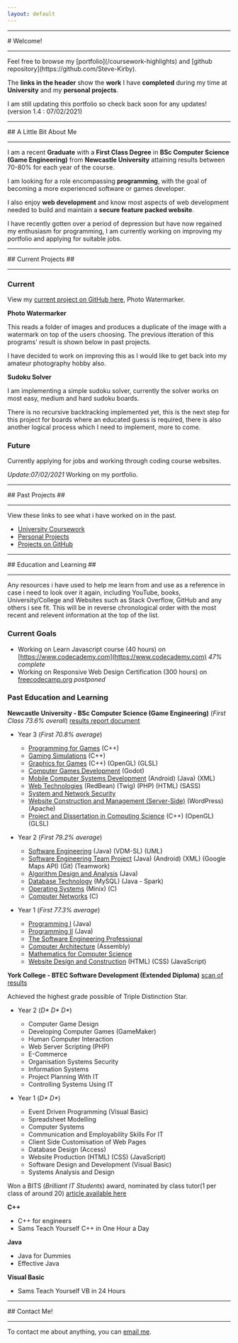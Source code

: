 ```yaml
---
layout: default
---
```

<hr>
# Welcome!
<hr>
Feel free to browse my [portfolio](/coursework-highlights) and [github repository](https://github.com/Steve-Kirby).

The **links in the header** show the **work** I have **completed** during my time at **University** and my **personal projects**.

I am still updating this portfolio so check back soon for any updates! (version 1.4 : 07/02/2021)

<hr>
## A Little Bit About Me
<hr>

I am a recent **Graduate** with a **First Class Degree** in **BSc Computer Science (Game Engineering)** from **Newcastle University** attaining results between 70-80% for each year of the course.

I am looking for a role encompassing **programming**, with the goal of becoming a more experienced software or games developer.

I also enjoy **web development** and know most aspects of web development needed to build and maintain a **secure feature packed website**.

I have recently gotten over a period of depression but have now regained my enthusiasm for programming, I am currently working on improving my portfolio and applying for suitable jobs.

<hr>
## Current Projects ##
<hr>

### Current ###
View my [current project on GitHub here](https://github.com/Steve-Kirby/Watermarker), Photo Watermarker.

**Photo Watermarker**

This reads a folder of images and produces a duplicate of the image with a watermark on top of the users choosing.
The previous itteration of this programs' result is shown below in past projects.

I have decided to work on improving this as I would like to get back into my amateur photography hobby also.

**Sudoku Solver**

I am implementing a simple sudoku solver, currently the solver works on most easy, medium and hard sudoku boards.

There is no recursive backtracking implemented yet, this is the next step for this project for boards where an educated guess is required, there is also another logical process which I need to implement, more to come.

### Future ###

Currently applying for jobs and working through coding course websites.

*Update:07/02/2021* Working on my portfolio.

<hr>
## Past Projects ##
<hr>

View these links to see what i have worked on in the past.

  - [University Coursework](/coursework-highlights)
  - [Personal Projects](/personal-highlights) 
  - [Projects on GitHub](https://github.com/Steve-Kirby)

<hr>
## Education and Learning ##
<hr>

Any resources i have used to help me learn from and use as a reference in case i need to look over it again, including YouTube, books, University/College and Websites such as Stack Overflow, GitHub and any others i see fit.
This will be in reverse chronological order with the most recent and relevent information at the top of the list.

### Current Goals
  - Working on Learn Javascript course (40 hours) on [https://www.codecademy.com](https://www.codecademy.com) *47% complete*
  - Working on Responsive Web Design Certification (300 hours) on [freecodecamp.org](http://www.freecodecamp.org) *postponed*
   
### Past Education and Learning ###

**Newcastle University - BSc Computer Science (Game Engineering)** (*First Class 73.6% overall*) [results report document](https://core.digitary.net/sharelink/09d22cd9-7a1b-4f5d-b9de-50b776e1f77d/7b408f64-c008-4b98-b005-c958d927039c)
  - Year 3 (*First 70.8% average*)
    - [Programming for Games](https://www.ncl.ac.uk/module-catalogue/module.php?code=CSC3221) (C++)
    - [Gaming Simulations](https://www.ncl.ac.uk/module-catalogue/module.php?code=CSC3222) (C++)
    - [Graphics for Games](https://www.ncl.ac.uk/module-catalogue/module.php?code=CSC3223) (C++) (OpenGL) (GLSL)
    - [Computer Games Development](https://www.ncl.ac.uk/module-catalogue/module.php?code=CSC3224) (Godot)
    - [Mobile Computer Systems Development](https://www.ncl.ac.uk/module-catalogue/module.php?code=CSC3122) (Android) (Java) (XML)
    - [Web Technologies](https://www.ncl.ac.uk/module-catalogue/module.php?code=CSC3123) (RedBean) (Twig) (PHP) (HTML) (SASS)
    - [System and Network Security](https://www.ncl.ac.uk/module-catalogue/module.php?code=CSC3124) 
    - [Website Construction and Management (Server-Side)](https://www.ncl.ac.uk/module-catalogue/module.php?code=CSC3422) (WordPress)(Apache)
    - [Project and Dissertation in Computing Science](https://www.ncl.ac.uk/module-catalogue/module.php?code=CSC3095) (C++) (OpenGL)(GLSL)
    
  - Year 2 (*First 79.2% average*)
    - [Software Engineering](https://www.ncl.ac.uk/module-catalogue/module.php?code=CSC2021) (Java) (VDM-SL) (UML)
    - [Software Engineering Team Project](https://www.ncl.ac.uk/module-catalogue/module.php?code=CSC2022) (Java) (Android) (XML) (Google Maps API) (Git) (Teamwork)
    - [Algorithm Design and Analysis](https://www.ncl.ac.uk/module-catalogue/module.php?code=CSC2023) (Java)
    - [Database Technology](https://www.ncl.ac.uk/module-catalogue/module.php?code=CSC2024) (MySQL) (Java - Spark)
    - [Operating Systems](https://www.ncl.ac.uk/module-catalogue/module.php?code=CSC2025) (Minix) (C)
    - [Computer Networks](https://www.ncl.ac.uk/module-catalogue/module.php?code=CSC2026) (C)
    
  - Year 1 (*First 77.3% average*)
    - [Programming I](https://www.ncl.ac.uk/module-catalogue/module.php?code=CSC1021) (Java)
    - [Programming II](https://www.ncl.ac.uk/module-catalogue/module.php?code=CSC1022) (Java)
    - [The Software Engineering Professional](https://www.ncl.ac.uk/module-catalogue/module.php?code=CSC1023)
    - [Computer Architecture](https://www.ncl.ac.uk/module-catalogue/module.php?code=CSC1024) (Assembly)
    - [Mathematics for Computer Science](https://www.ncl.ac.uk/module-catalogue/module.php?code=CSC1025)
    - [Website Design and Construction](https://www.ncl.ac.uk/module-catalogue/module.php?code=CSC1026) (HTML) (CSS) (JavaScript)
  
  **York College - BTEC Software Development (Extended Diploma)** [scan of results](/CollegeResults.JPG)
  
  Achieved the highest grade possible of Triple Distinction Star.
  - Year 2 (_D* D* D*_)
    - Computer Game Design 
    - Developing Computer Games (GameMaker)
    - Human Computer Interaction
    - Web Server Scripting (PHP)
    - E-Commerce
    - Organisation Systems Security
    - Information Systems
    - Project Planning With IT
    - Controlling Systems Using IT
    
  - Year 1 (_D* D*_) 
    - Event Driven Programming (Visual Basic)
    - Spreadsheet Modelling
    - Computer Systems
    - Communication and Employability Skills For IT
    - Client Side Customisation of Web Pages
    - Database Design (Access)
    - Website Production (HTML) (CSS) (JavaScript)
    - Software Design and Development (Visual Basic)
    - Systems Analysis and Design
    
  Won a BITS (*Brilliant IT Students*) award, nominated by class tutor(1 per class of around 20) [article available here](https://www.yorkcollege.ac.uk/in-the-news/367-summer-term-2015/2073-recognising-brilliant-it-students.html)
  
**C++**
  - C++ for engineers
  - Sams Teach Yourself C++ in One Hour a Day
  
**Java**
  - Java for Dummies
  - Effective Java
  
**Visual Basic**
  - Sams Teach Yourself VB in 24 Hours
  
<hr>
## Contact Me!
<hr>

To contact me about anything, you can [email me](mailto:stevenkirbywork@gmail.com).
